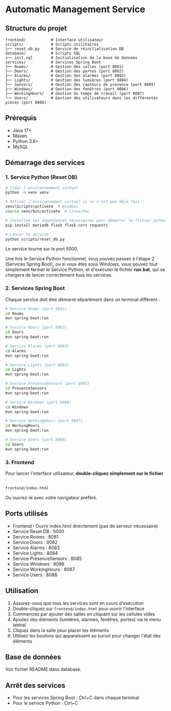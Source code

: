 # Automatic Management Service

## Structure du projet
```
frontend/           # Interface utilisateur
scripts/            # Scripts utilitaires
├── reset_db.py     # Service de réinitialisation DB
database/           # Scripts SQL
├── init.sql        # Initialisation de la base de données
services/           # Services Spring Boot
├── Rooms/          # Gestion des salles (port 8081)
├── Doors/          # Gestion des portes (port 8082)
├── Alarms/         # Gestion des alarmes (port 8083)
├── Lights/         # Gestion des lumières (port 8084)
├── Sensors/        # Gestion des capteurs de présence (port 8085)
├── Windows/        # Gestion des fenêtres (port 8086)
├── WorkingHours/   # Gestion du temps de travail (port 8087)
└── Users/          # Gestion des utilisateurs dans les différentes pièces (port 8088)
```

## Prérequis
- Java 17+
- Maven
- Python 3.8+
- MySQL

## Démarrage des services

### 1. Service Python (Reset DB)
```bash
# Créer l'environnemment virtuel
python -m venv venv

# Activer l'environnement virtuel si ce n'est pas déjà fait
venv\Scripts\activate  # Windows
source venv/bin/activate  # Linux/Mac

# Installez les dépendances nécessaires pour démarrer le fichier python
pip install mariadb flask flask-cors requests

# Lancer le service
python scripts/reset_db.py
```
Le service tourne sur le port 5000.

Une fois le Service Python fonctionnel, vous pouvez passez à l'étape 2 (Services Spring Boot), ou si vous êtes sous Windows, vous pouvez tout simplement fermer le Service Python, et d'executer le fichier **run.bat**, qui se chargera de lancer correctement tous les services.

### 2. Services Spring Boot
Chaque service doit être démarré séparément dans un terminal différent :

```bash
# Service Rooms (port 8081)
cd Rooms
mvn spring-boot:run   

# Service Doors (port 8082)
cd Doors
mvn spring-boot:run   

# Service Alarms (port 8083)
cd Alarms
mvn spring-boot:run   

# Service Lights (port 8084)
cd Lights
mvn spring-boot:run    

# Service PresenceSensors (port 8085)    
cd PresenceSensors   
mvn spring-boot:run     

# Service Windows (port 8086)
cd Windows
mvn spring-boot:run   

# Service WorkingHours (port 8087)
cd WorkingHours
mvn spring-boot:run   

# Service Users (port 8088)
cd Users
mvn spring-boot:run   
```

### 3. Frontend
Pour lancer l'interface utilisateur, **double-cliquez simplement sur le fichier** :
```
frontend/index.html
```

Ou ouvrez-le avec votre navigateur préféré.

## Ports utilisés
- Frontend : Ouvrir index.html directement (pas de serveur nécessaire)
- Service Reset DB : 5000
- Service Rooms : 8081
- Service Doors : 8082
- Service Alarms : 8083
- Service Lights : 8084
- Service PresenceSensors : 8085   
- Service Windows : 8086
- Service WorkingHours : 8087   
- Service Users : 8088

## Utilisation
1. Assurez-vous que tous les services sont en cours d'exécution
2. Double-cliquez sur `frontend/index.html` pour ouvrir l'interface
3. Commencez par ajouter des salles en cliquant sur les cellules vides
4. Ajoutez des éléments (lumières, alarmes, fenêtres, portes) via le menu latéral
5. Cliquez dans la salle pour placer les éléments
6. Utilisez les boutons qui apparaissent au survol pour changer l'état des éléments

## Base de données
Voir fichier README dans database.

## Arrêt des services
- Pour les services Spring Boot : Ctrl+C dans chaque terminal
- Pour le service Python : Ctrl+C